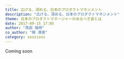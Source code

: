 ```yaml
---
title: 広げる、深める、日本のプロダクトマネジメント
description: "広げる、深める、日本のプロダクトマネジメント"
theme: 日本のプロダクトマネージャーのあるべき姿とは
date: 2017-09-15 17:05
author: "馬田 隆明"
co_author: "関 満徳"
category: sessions
---
```

Coming soon
